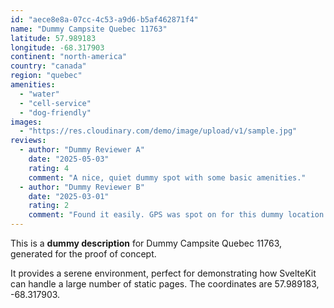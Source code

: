 ```yaml
---
id: "aece8e8a-07cc-4c53-a9d6-b5af462871f4"
name: "Dummy Campsite Quebec 11763"
latitude: 57.989183
longitude: -68.317903
continent: "north-america"
country: "canada"
region: "quebec"
amenities:
  - "water"
  - "cell-service"
  - "dog-friendly"
images:
  - "https://res.cloudinary.com/demo/image/upload/v1/sample.jpg"
reviews:
  - author: "Dummy Reviewer A"
    date: "2025-05-03"
    rating: 4
    comment: "A nice, quiet dummy spot with some basic amenities."
  - author: "Dummy Reviewer B"
    date: "2025-03-01"
    rating: 2
    comment: "Found it easily. GPS was spot on for this dummy location."
---
```


This is a **dummy description** for Dummy Campsite Quebec 11763, generated for the proof of concept.

It provides a serene environment, perfect for demonstrating how SvelteKit can handle a large number of static pages. The coordinates are 57.989183, -68.317903.
